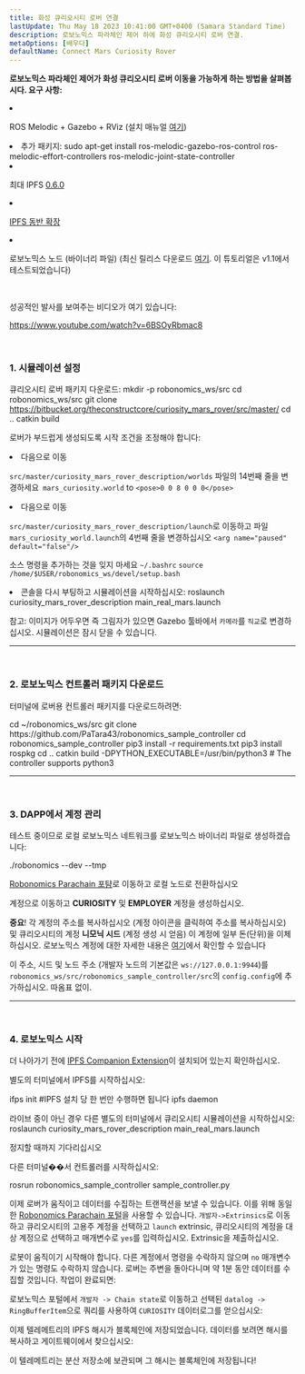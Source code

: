 ```yaml
---
title: 화성 큐리오시티 로버 연결
lastUpdate: Thu May 18 2023 10:41:00 GMT+0400 (Samara Standard Time)
description: 로보노믹스 파라체인 제어 하에 화성 큐리오시티 로버 연결.
metaOptions: [배우다]
defaultName: Connect Mars Curiosity Rover
---
```


**로보노믹스 파라체인 제어가 화성 큐리오시티 로버 이동을 가능하게 하는 방법을 살펴봅시다. 요구 사항:**

<List>

<li class="flex">

ROS Melodic + Gazebo + RViz (설치 매뉴얼 [여기](http://wiki.ros.org/melodic/설치))

</li>


<li>추가 패키지:

<LessonCodeWrapper language="bash" codeClass="big-code">
  sudo apt-get install ros-melodic-gazebo-ros-control ros-melodic-effort-controllers ros-melodic-joint-state-controller
</LessonCodeWrapper>

</li>

<li class="flex">

최대 IPFS [0.6.0](https://dist.ipfs.io/go-ipfs/v0.6.0/go-ipfs_v0.6.0_linux-386.tar.gz)

</li>

<li class="flex">

[IPFS 동반 확장](https://github.com/ipfs/ipfs-companion)

</li>

<li class="flex">

로보노믹스 노드 (바이너리 파일) (최신 릴리스 다운로드 [여기](https://github.com/airalab/robonomics/releases). 이 튜토리얼은 v1.1에서 테스트되었습니다)

</li>

</List>

<br/>

성공적인 발사를 보여주는 비디오가 여기 있습니다:

https://www.youtube.com/watch?v=6BSOyRbmac8


<br/>

### 1. 시뮬레이션 설정

큐리오시티 로버 패키지 다운로드:
<LessonCodeWrapper language="bash">
  mkdir -p robonomics_ws/src
  cd robonomics_ws/src
  git clone https://bitbucket.org/theconstructcore/curiosity_mars_rover/src/master/
  cd ..
  catkin build
</LessonCodeWrapper>

로버가 부드럽게 생성되도록 시작 조건을 조정해야 합니다:

<List>

<li>다음으로 이동

`src/master/curiosity_mars_rover_description/worlds` 파일의 14번째 줄을 변경하세요` mars_curiosity.world` to 
`<pose>0 0 8 0 0 0</pose>`

</li>

<li>다음으로 이동

`src/master/curiosity_mars_rover_description/launch`로 이동하고 파일 `mars_curiosity_world.launch`의 4번째 줄을 변경하십시오 
`<arg name="paused" default="false"/>`

소스 명령을 추가하는 것을 잊지 마세요 `~/.bashrc`
`source /home/$USER/robonomics_ws/devel/setup.bash`

</li>

<li> 콘솔을 다시 부팅하고 시뮬레이션을 시작하십시오:

<LessonCodeWrapper language="bash" codeClass="long-code">
  roslaunch curiosity_mars_rover_description main_real_mars.launch
</LessonCodeWrapper>

<LessonImages imageClasses="mb" src="connect-mars-curiosity-rover/rover.jpg" alt="Mars rover"/>

</li>

</List>

참고: 이미지가 어두우면 즉 그림자가 있으면 Gazebo 툴바에서 `카메라`를 `직교`로 변경하십시오.
시뮬레이션은 잠시 닫을 수 있습니다.

------------

<br/>

### 2. 로보노믹스 컨트롤러 패키지 다운로드
터미널에 로버용 컨트롤러 패키지를 다운로드하려면:

<LessonCodeWrapper language="bash" codeClass="long-code">
cd ~/robonomics_ws/src
git clone https://github.com/PaTara43/robonomics_sample_controller
cd robonomics_sample_controller
pip3 install -r requirements.txt
pip3 install rospkg
cd ..
catkin build -DPYTHON_EXECUTABLE=/usr/bin/python3 # The controller supports python3
</LessonCodeWrapper>


------------

<br/>

### 3. DAPP에서 계정 관리
테스트 중이므로 로컬 로보노믹스 네트워크를 로보노믹스 바이너리 파일로 생성하겠습니다:

<LessonCodeWrapper language="bash">
  ./robonomics --dev --tmp
</LessonCodeWrapper>

<LessonImages imageClasses="mb" src="connect-mars-curiosity-rover/robonomics.jpg" alt="실행ning node"/>


[Robonomics Parachain 포턈](https://polkadot.js.org/apps/?rpc=wss%3A%2F%2Fkusama.rpc.robonomics.network%2F#/)로 이동하고 로컬 노드로 전환하십시오 


<LessonImages imageClasses="mb" src="connect-mars-curiosity-rover/local_node.jpg" alt="Local node"/>


계정으로 이동하고 **CURIOSITY** 및 **EMPLOYER** 계정을 생성하십시오.

**중요**! 각 계정의 주소를 복사하십시오 (계정 아이콘을 클릭하여 주소를 복사하십시오) 및 큐리오시티의 계정 **니모닉 시드** (계정 생성 시 얻음)
이 계정에 일부 돈(단위)을 이체하십시오. 로보노믹스 계정에 대한 자세한 내용은 [여기](https://wiki.robonomics.network/docs/en/create-account-in-dapp/)에서 확인할 수 있습니다

<LessonImages imageClasses="mb" src="connect-mars-curiosity-rover/account_creation.jpg" alt="Account creation"/>


이 주소, 시드 및 노드 주소 (개발자 노드의 기본값은 `ws://127.0.0.1:9944`)를 `robonomics_ws/src/robonomics_sample_controller/src`의 `config.config`에 추가하십시오. 따옴표 없이.

------------

<br/>

### 4. 로보노믹스 시작

더 나아가기 전에 [IPFS Companion Extension](https://github.com/ipfs/ipfs-companion)이 설치되어 있는지 확인하십시오.

별도의 터미널에서 IPFS를 시작하십시오:

<LessonCodeWrapper language="bash" codeClass="long-code">
ifps init #IPFS 설치 당 한 번만 수행하면 됩니다
ipfs daemon
</LessonCodeWrapper>

라이브 중이 아닌 경우 다른 별도의 터미널에서 큐리오시티 시뮬레이션을 시작하십시오:
<LessonCodeWrapper language="bash" codeClass="long-code">
roslaunch curiosity_mars_rover_description main_real_mars.launch
</LessonCodeWrapper>

정지할 때까지 기다리십시오

다른 터미널��서 컨트롤러를 시작하십시오:

<LessonCodeWrapper language="bash" codeClass="long-code">
rosrun robonomics_sample_controller sample_controller.py
</LessonCodeWrapper>

<LessonImages imageClasses="mb" src="connect-mars-curiosity-rover/controller.jpg" alt="Controller"/>

이제 로버가 움직이고 데이터를 수집하는 트랜잭션을 보낼 수 있습니다. 이를 위해 동일한 [Robonomics Parachain 포털](https://polkadot.js.org/apps/?rpc=wss%3A%2F%2Fkusama.rpc.robonomics.network%2F#/)을 사용할 수 있습니다.
`개발자->Extrinsics`로 이동하고 큐리오시티의 고용주 계정을 선택하고 `launch` extrinsic, 큐리오시티의 계정을 대상 계정으로 선택하고 매개변수로 `yes`를 입력하십시오.
Extrinsic을 제출하십시오.

<LessonImages imageClasses="mb" src="connect-mars-curiosity-rover/extrinsic.jpg" alt="Extrinsic"/>

로봇이 움직이기 시작해야 합니다. 다른 계정에서 명령을 수락하지 않으며 `no` 매개변수가 있는 명령도 수락하지 않습니다. 로버는 주변을 돌아다니며 약 1분 동안 데이터를 수집할 것입니다.
작업이 완료되면:

<LessonImages imageClasses="mb" src="connect-mars-curiosity-rover/job_done.jpg" alt="Job done"/>


로보노믹스 포털에서 `개발자 -> Chain state`로 이동하고 선택된 `datalog -> RingBufferItem`으로 쿼리를 사용하여 `CURIOSITY` 데이터로그를 얻으십시오: 

<LessonImages imageClasses="mb" src="connect-mars-curiosity-rover/datalog.jpg" alt="Datalog"/>


이제 텔레메트리의 IPFS 해시가 블록체인에 저장되었습니다. 데이터를 보려면 해시를 복사하고 게이트웨이에서 찾으십시오:

<LessonImages imageClasses="mb" src="connect-mars-curiosity-rover/data_in_ipfs.jpg" alt="Data in IPFS"/>


이 텔레메트리는 분산 저장소에 보관되며 그 해시는 블록체인에 저장됩니다!
